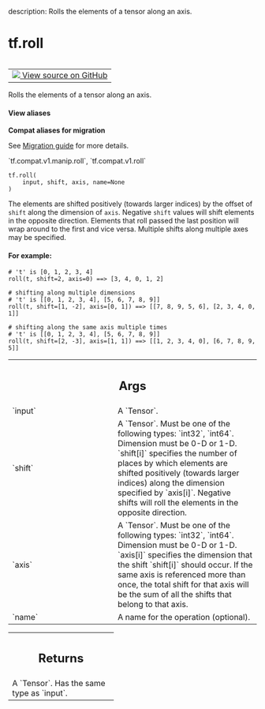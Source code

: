 description: Rolls the elements of a tensor along an axis.

<div itemscope itemtype="http://developers.google.com/ReferenceObject">
<meta itemprop="name" content="tf.roll" />
<meta itemprop="path" content="Stable" />
</div>

# tf.roll

<!-- Insert buttons and diff -->

<table class="tfo-notebook-buttons tfo-api nocontent" align="left">
<td>
  <a target="_blank" href="https://github.com/tensorflow/tensorflow/blob/r2.4/tensorflow/python/ops/manip_ops.py#L28-L32">
    <img src="https://www.tensorflow.org/images/GitHub-Mark-32px.png" />
    View source on GitHub
  </a>
</td>
</table>



Rolls the elements of a tensor along an axis.

<section class="expandable">
  <h4 class="showalways">View aliases</h4>
  <p>
<b>Compat aliases for migration</b>
<p>See
<a href="https://www.tensorflow.org/guide/migrate">Migration guide</a> for
more details.</p>
<p>`tf.compat.v1.manip.roll`, `tf.compat.v1.roll`</p>
</p>
</section>

<pre class="devsite-click-to-copy prettyprint lang-py tfo-signature-link">
<code>tf.roll(
    input, shift, axis, name=None
)
</code></pre>



<!-- Placeholder for "Used in" -->

The elements are shifted positively (towards larger indices) by the offset of
`shift` along the dimension of `axis`. Negative `shift` values will shift
elements in the opposite direction. Elements that roll passed the last position
will wrap around to the first and vice versa. Multiple shifts along multiple
axes may be specified.

#### For example:



```
# 't' is [0, 1, 2, 3, 4]
roll(t, shift=2, axis=0) ==> [3, 4, 0, 1, 2]

# shifting along multiple dimensions
# 't' is [[0, 1, 2, 3, 4], [5, 6, 7, 8, 9]]
roll(t, shift=[1, -2], axis=[0, 1]) ==> [[7, 8, 9, 5, 6], [2, 3, 4, 0, 1]]

# shifting along the same axis multiple times
# 't' is [[0, 1, 2, 3, 4], [5, 6, 7, 8, 9]]
roll(t, shift=[2, -3], axis=[1, 1]) ==> [[1, 2, 3, 4, 0], [6, 7, 8, 9, 5]]
```

<!-- Tabular view -->
 <table class="responsive fixed orange">
<colgroup><col width="214px"><col></colgroup>
<tr><th colspan="2"><h2 class="add-link">Args</h2></th></tr>

<tr>
<td>
`input`
</td>
<td>
A `Tensor`.
</td>
</tr><tr>
<td>
`shift`
</td>
<td>
A `Tensor`. Must be one of the following types: `int32`, `int64`.
Dimension must be 0-D or 1-D. `shift[i]` specifies the number of places by which
elements are shifted positively (towards larger indices) along the dimension
specified by `axis[i]`. Negative shifts will roll the elements in the opposite
direction.
</td>
</tr><tr>
<td>
`axis`
</td>
<td>
A `Tensor`. Must be one of the following types: `int32`, `int64`.
Dimension must be 0-D or 1-D. `axis[i]` specifies the dimension that the shift
`shift[i]` should occur. If the same axis is referenced more than once, the
total shift for that axis will be the sum of all the shifts that belong to that
axis.
</td>
</tr><tr>
<td>
`name`
</td>
<td>
A name for the operation (optional).
</td>
</tr>
</table>



<!-- Tabular view -->
 <table class="responsive fixed orange">
<colgroup><col width="214px"><col></colgroup>
<tr><th colspan="2"><h2 class="add-link">Returns</h2></th></tr>
<tr class="alt">
<td colspan="2">
A `Tensor`. Has the same type as `input`.
</td>
</tr>

</table>


